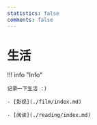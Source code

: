 ```yaml
---
statistics: false
comments: false
---
```


# 生活

!!! info "Info"

    记录一下生活 :)

    - [影视](./film/index.md)

    - [阅读](./reading/index.md) 

